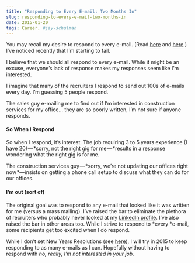 ```yaml
---
title: "Responding to Every E-mail: Two Months In"
slug: responding-to-every-e-mail-two-months-in
date: 2015-01-20
tags: Career, #jay-schulman
---
```


You may recall my desire to respond to every e-mail. (Read [here](https://www.jayschulman.com/responding-every-e-mail/) and [here](https://www.jayschulman.com/responding-every-e-mail-10-days/).) I’ve noticed recently that I’m starting to fail.

I believe that we should all respond to every e-mail. While it might be an excuse, everyone’s lack of response makes my responses seem like I’m interested.

I imagine that many of the recruiters I respond to send out 100s of e-mails every day. I’m guessing 5 people respond.

The sales guy e-mailing me to find out if I’m interested in construction services for my office… they are so poorly written, I’m not sure if anyone responds.

#### So When I Respond

So when I respond, it’s interest. The job requiring 3 to 5 years experience (I have 20) — *sorry, not the right gig for me — *results in a response wondering what the right gig is for me.

The construction services guy — *sorry, we’re not updating our offices right now *— insists on getting a phone call setup to discuss what they can do for our offices.

#### I’m out (sort of)

The original goal was to respond to any e-mail that looked like it was written for me (versus a mass mailing). I’ve raised the bar to eliminate the plethora of recruiters who probably never looked at my [LinkedIn profile](http://www.linkedin.com/in/jschulman). I’ve also raised the bar in other areas too. While I strive to respond to *every *e-mail, some recipients get too excited when I do respond.

While I don’t set New Years Resolutions (see [here](https://www.jayschulman.com/new-years-resolutions-dont-work/)), I will try in 2015 to keep responding to as many e-mails as I can. Hopefully without having to respond with *no, really, I’m not interested in your job.*
